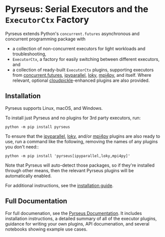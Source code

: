 Pyrseus: Serial Executors and the `ExecutorCtx` Factory
======================================================

Pyrseus extends Python's `concurrent.futures` asynchronous and concurrent
programming package with

 - a collection of non-concurrent executors for light workloads and
   troubleshooting,
 - `ExecutorCtx`, a factory for easily switching between different executors,
   and
 - a collection of ready-built `ExecutorCtx` plugins, supporting executors from
   [concurrent.futures](https://docs.python.org/3/library/concurrent.futures.html),
   [ipyparallel](https://ipyparallel.readthedocs.io),
   [loky](https://loky.readthedocs.io), [mpi4py](https://mpi4py.readthedocs.io),
   and itself. Where relevant, optional
   [cloudpickle](https://github.com/cloudpipe/cloudpickle)-enhanced plugins are
   also provided.

Installation
------------

Pyrseus supports Linux, macOS, and Windows.

To install just Pyrseus and no plugins for 3rd party executors, run:

    python -m pip install pyrseus

To ensure that the [ipyparallel](https://ipyparallel.readthedocs.io),
[loky](https://loky.readthedocs.io), and/or
[mpi4py](https://mpi4py.readthedocs.io) plugins are also ready to use, run a
command like the following, removing the names of any plugins you don't need::

    python -m pip install 'pyrseus[ipyparallel,loky,mpi4py]'

Note that Pyrseus will auto-detect those packages, so if they're installed
through other means, then the relevant Pyrseus plugins will be automatically
enabled.

For additional instructions, see the [installation
guide](https://pyrseus.readthedocs.io/en/latest/install.html).

Full Documentation
------------------

For full documenation, see the [Pyrseus
Documentation](https://pyrseus.readthedocs.io/). It includes installation
instructions, a detailed summary of all of the executor plugins, guidance for
writing your own plugins, API documenation, and several notebooks showing
example use cases.

